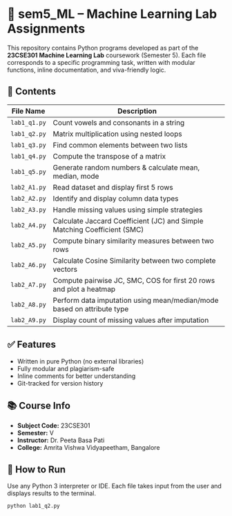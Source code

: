 # 🧠 sem5_ML – Machine Learning Lab Assignments

This repository contains Python programs developed as part of the **23CSE301 Machine Learning Lab** coursework (Semester 5). Each file corresponds to a specific programming task, written with modular functions, inline documentation, and viva-friendly logic.

## 📂 Contents

| File Name     | Description                             |
|---------------|------------------------------------------|
| `lab1_q1.py`  | Count vowels and consonants in a string  |
| `lab1_q2.py`  | Matrix multiplication using nested loops |
| `lab1_q3.py`  | Find common elements between two lists   |
| `lab1_q4.py`  | Compute the transpose of a matrix        |
| `lab1_q5.py`  | Generate random numbers & calculate mean, median, mode |
| `lab2_A1.py`  | Read dataset and display first 5 rows                                       |
| `lab2_A2.py`  | Identify and display column data types                                      |
| `lab2_A3.py`  | Handle missing values using simple strategies                               |
| `lab2_A4.py`  | Calculate Jaccard Coefficient (JC) and Simple Matching Coefficient (SMC)    |
| `lab2_A5.py`  | Compute binary similarity measures between two rows                         |
| `lab2_A6.py`  | Calculate Cosine Similarity between two complete vectors                    |
| `lab2_A7.py`  | Compute pairwise JC, SMC, COS for first 20 rows and plot a heatmap          |
| `lab2_A8.py`  | Perform data imputation using mean/median/mode based on attribute type      |
| `lab2_A9.py`  | Display count of missing values after imputation                            |


## ✅ Features

- Written in pure Python (no external libraries)
- Fully modular and plagiarism-safe
- Inline comments for better understanding
- Git-tracked for version history

## 📚 Course Info

- **Subject Code:** 23CSE301  
- **Semester:** V  
- **Instructor:** Dr. Peeta Basa Pati  
- **College:** Amrita Vishwa Vidyapeetham, Bangalore

## 🚀 How to Run

Use any Python 3 interpreter or IDE. Each file takes input from the user and displays results to the terminal.

```bash
python lab1_q2.py
